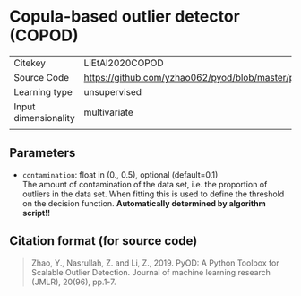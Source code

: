 # Copula-based outlier detector (COPOD)

|||
| :--- | :--- |
| Citekey | LiEtAl2020COPOD |
| Source Code | https://github.com/yzhao062/pyod/blob/master/pyod/models/copod.py |
| Learning type | unsupervised |
| Input dimensionality | multivariate |
|||

## Parameters

- `contamination`: float in (0., 0.5), optional (default=0.1)  
  The amount of contamination of the data set, i.e. the proportion of outliers in the data set.
  When fitting this is used to define the threshold on the decision function.
  **Automatically determined by algorithm script!!**

## Citation format (for source code)

> Zhao, Y., Nasrullah, Z. and Li, Z., 2019. PyOD: A Python Toolbox for Scalable Outlier Detection. Journal of machine learning research (JMLR), 20(96), pp.1-7.
